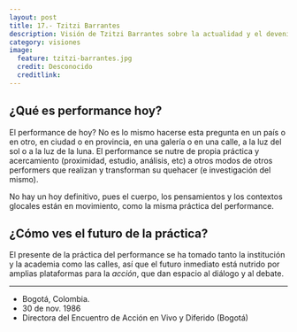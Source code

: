 ```yaml
---
layout: post
title: 17.- Tzitzi Barrantes
description: Visión de Tzitzi Barrantes sobre la actualidad y el devenir de la performance.
category: visiones
image:
  feature: tzitzi-barrantes.jpg
  credit: Desconocido
  creditlink:
---
```


## ¿Qué es performance hoy?

El performance de hoy? No es lo mismo hacerse esta pregunta en un país o en otro, en ciudad o en provincia, en una galería o en una calle, a la luz del sol o a la luz de la luna. El performance se nutre de propia práctica y acercamiento (proximidad, estudio, análisis, etc) a otros modos de otros performers que realizan y transforman su quehacer (e investigación del mismo).

No hay un hoy definitivo, pues el cuerpo, los pensamientos y los contextos glocales están en movimiento, como la misma práctica del performance.

## ¿Cómo ves el futuro de la práctica?

El presente de la práctica del performance se ha tomado tanto la institución y la academia como las calles, así que el futuro inmediato está nutrido por amplias plataformas para la _acción_, que dan espacio al diálogo y al debate.

---

<ul class="fa-ul">
  <li><i class="fa-li fa fa-globe"></i>Bogotá, Colombia.</li>
  <li><i class="fa-li fa fa-birthday-cake"></i>30 de nov. 1986</li>
  <li><i class="fa-li fa fa-briefcase"></i>Directora del Encuentro de Acción en Vivo y Diferido (Bogotá)
</li>
</ul>
